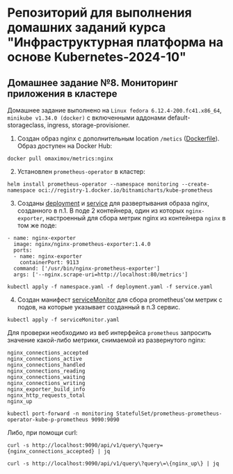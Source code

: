 # Репозиторий для выполнения домашних заданий курса "Инфраструктурная платформа на основе Kubernetes-2024-10"

## Домашнее задание №8. Мониторинг приложения в кластере

Домашнее задание выполнено на `Linux fedora 6.12.4-200.fc41.x86_64`, `minikube v1.34.0 (docker)` с включенными аддонами default-storageclass, ingress, storage-provisioner.

1. Создан образ nginx c дополнительным location `/metics` ([Dockerfile](./Dockerfile)). Образ доступен на Docker Hub:
```
docker pull omaximov/metrics:nginx
```

2. Установлен `prometheus-operator` в кластер:
```
helm install prometheus-operator --namespace monitoring --create-namespace oci://registry-1.docker.io/bitnamicharts/kube-prometheus
```
3. Созданы [deployment](./deployment.yaml) и [service](./service.yaml) для развертывания образа nginx, созданного в п.1.
 В поде 2 контейнера, один из которых `nginx-exporter`, настроенный для сбора метрик nginx из контейнера `nginx` в том же поде:
```
- name: nginx-exporter
  image: nginx/nginx-prometheus-exporter:1.4.0
  ports:
  - name: nginx-exporter
    containerPort: 9113
  command: ['/usr/bin/nginx-prometheus-exporter']
  args: ['--nginx.scrape-uri=http://localhost:80/metrics']
```
```
kubectl apply -f namespace.yaml -f deployment.yaml -f service.yaml
```
4. Создан манифест [serviceMonitor](./serviceMonitor.yaml) для сбора prometheus'ом метрик с подов, на которые указывает созданный в п.3 сервис.
```
kubectl apply -f serviceMonitor.yaml
```
Для проверки необходимо из веб интерфейса `prometheus` запросить значение какой-либо метрики, снимаемой из развернутого nginx:
```
nginx_connections_accepted
nginx_connections_active
nginx_connections_handled
nginx_connections_reading
nginx_connections_waiting
nginx_connections_writing
nginx_exporter_build_info
nginx_http_requests_total
nginx_up
```
```
kubectl port-forward -n monitoring StatefulSet/prometheus-prometheus-operator-kube-p-prometheus 9090:9090
```
Либо, при помощи curl:
```
curl -s http://localhost:9090/api/v1/query\?query={nginx_connections_accepted} | jq
```
```
curl -s http://localhost:9090/api/v1/query\?query\=\{nginx_up\} | jq 
```